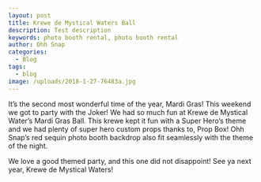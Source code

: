 ```yaml
---
layout: post
title: Krewe de Mystical Waters Ball
description: Test description
keywords: photo booth rental, photo booth rental
author: Ohh Snap
categories:
  - Blog
tags:
  - blog
image: /uploads/2018-1-27-76483a.jpg
---
```

It’s the second most wonderful time of the year, Mardi Gras\! This weekend we got to party with the Joker\! We had so much fun at Krewe de Mystical Water’s Mardi Gras Ball. This krewe kept it fun with a Super Hero’s theme and we had plenty of super hero custom props thanks to, Prop Box\! Ohh Snap’s red sequin photo booth backdrop also fit seamlessly with the theme of the night.

We love a good themed party, and this one did not disappoint\! See ya next year, Krewe de Mystical Waters\!